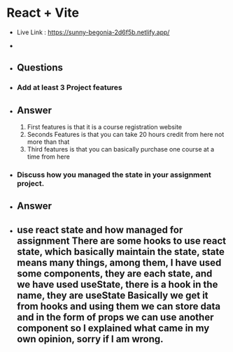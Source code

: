 # React + Vite
- Live Link : https://sunny-begonia-2d6f5b.netlify.app/
- 
- <h2>Questions</h2>
- <h3>Add at least 3 Project features</h3>
 
- <h2>Answer</h2>
   <ol>
   <li> First features is that it is a course registration website</li>
  <li>Seconds Features is that you can take 20 hours credit from here not more than that</li>
  <li>Third features is that you can basically purchase one course at a time from here</li>
   </ol>
 
- <h3>Discuss how you managed the state in your assignment project.
</h3>

- <h2>Answer</h2>

- <h2>use react state and how managed for assignment There are some hooks to use react state, which basically maintain the state, state means many things, among them, I have used some components, they are each state, and we have used useState, there is a hook in the name, they are useState Basically we get it from hooks and using them we can store data and in the form of props we can use another component so I explained what came in my own opinion, sorry if I am wrong.</h2>
  

 
